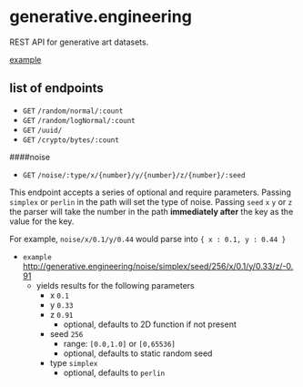 # generative.engineering
REST API for generative art datasets.

[example](http://generative.engineering/random/normal/3)

list of endpoints
--
* `GET` `/random/normal/:count`
* `GET` `/random/logNormal/:count`
* `GET` `/uuid/`
* `GET` `/crypto/bytes/:count`


####noise
* `GET` `/noise/:type/x/{number}/y/{number}/z/{number}/:seed`

This endpoint accepts a series of optional and require parameters.  Passing `simplex` or `perlin` in the path will set the type of noise.  Passing `seed` `x` `y` or `z` the parser will take the number in the path **immediately after** the key as the value for the key.  

For example, `noise/x/0.1/y/0.44` would parse into `{ x : 0.1, y : 0.44 }`
* `example` http://generative.engineering/noise/simplex/seed/256/x/0.1/y/0.33/z/-0.91
  * yields results for the following parameters
    * x `0.1`
    * y `0.33`
    * z `0.91`
      * optional, defaults to 2D function if not present
    * seed `256`
      * range: `[0.0,1.0]` or `[0,65536]`
      * optional, defaults to static random seed
    * type `simplex`
      * optional, defaults to `perlin`
